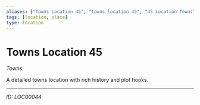 ```yaml
---
aliases: ["Towns Location 45", "towns location 45", "45 Location Towns"]
tags: [location, place]
type: location
---
```


# Towns Location 45

*Towns*

A detailed towns location with rich history and plot hooks.

---
*ID: LOC00044*